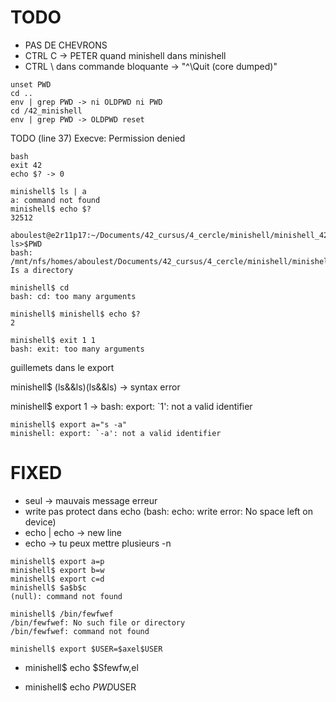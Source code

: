 # TODO
+ PAS DE CHEVRONS
+ CTRL C -> PETER quand minishell dans minishell
+ CTRL \ dans commande bloquante -> "^\Quit (core dumped)"

```
unset PWD
cd ..
env | grep PWD -> ni OLDPWD ni PWD
cd /42_minishell
env | grep PWD -> OLDPWD reset
```
TODO (line 37) Execve: Permission denied

```
bash
exit 42
echo $? -> 0
```

```
minishell$ ls | a
a: command not found
minishell$ echo $?
32512
```

```
aboulest@e2r11p17:~/Documents/42_cursus/4_cercle/minishell/minishell_42$ ls>$PWD
bash: /mnt/nfs/homes/aboulest/Documents/42_cursus/4_cercle/minishell/minishell_42: Is a directory
```

```
minishell$ cd
bash: cd: too many arguments
```

```
minishell$ minishell$ echo $?
2
```

```
minishell$ exit 1 1
bash: exit: too many arguments
```

guillemets dans le export

minishell$ (ls&&ls)(ls&&ls) -> syntax error

minishell$ export 1 -> bash: export: `1': not a valid identifier

```
minishell$ export a="s -a"
minishell: export: `-a': not a valid identifier
```

# FIXED
+ <ENTER> seul -> mauvais message erreur
+ write pas protect dans echo (bash: echo: write error: No space left on device)
+ echo | echo -> new line
+ echo -> tu peux mettre plusieurs -n

```
minishell$ export a=p
minishell$ export b=w
minishell$ export c=d
minishell$ $a$b$c
(null): command not found
```

```
minishell$ /bin/fewfwef
/bin/fewfwef: No such file or directory
/bin/fewfwef: command not found
```

```
minishell$ export $USER=$axel$USER
```

+ minishell$ echo $Sfewfw,el

+ minishell$ echo $PWD$USER
